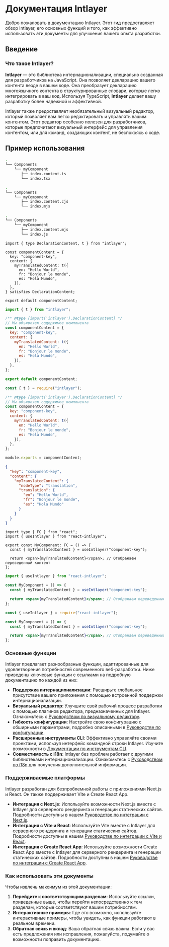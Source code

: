 # Документация Intlayer

Добро пожаловать в документацию Intlayer. Этот гид предоставляет обзор Intlayer, его основных функций и того, как эффективно использовать эти документы для улучшения вашего опыта разработки.

## Введение

### Что такое Intlayer?

**Intlayer** — это библиотека интернационализации, специально созданная для разработчиков на JavaScript. Она позволяет декларацию вашего контента везде в вашем коде. Она преобразует декларацию многоязычного контента в структурированные словари, которые легко интегрировать в ваш код. Используя TypeScript, **Intlayer** делает вашу разработку более надежной и эффективной.

Intlayer также предоставляет необязательный визуальный редактор, который позволяет вам легко редактировать и управлять вашим контентом. Этот редактор особенно полезен для разработчиков, которые предпочитают визуальный интерфейс для управления контентом, или для команд, создающих контент, не беспокоясь о коде.

## Пример использования

```bash codeFormat="typescript"
.
└── Components
    └── myComponent
       ├── index.content.ts
       └── index.tsx
```

```bash codeFormat="commonjs"
.
└── Components
    └── myComponent
       ├── index.content.cjs
       └── index.mjs
```

```bash codeFormat="esm"
.
└── Components
    └── myComponent
       ├── index.content.mjs
       └── index.js
```

```tsx fileName="src/components/myComponent/myComponent.content.ts" contentDeclarationFormat="typescript"
import { type DeclarationContent, t } from "intlayer";

const componentContent = {
  key: "component-key",
  content: {
    myTranslatedContent: t({
      en: "Hello World",
      fr: "Bonjour le monde",
      es: "Hola Mundo",
    }),
  },
} satisfies DeclarationContent;

export default componentContent;
```

```javascript fileName="src/components/myComponent/myComponent.content.mjs" contentDeclarationFormat="esm"
import { t } from "intlayer";

/** @type {import('intlayer').DeclarationContent} */
// Мы объявляем содержимое компонента
const componentContent = {
  key: "component-key",
  content: {
    myTranslatedContent: t({
      en: "Hello World",
      fr: "Bonjour le monde",
      es: "Hola Mundo",
    }),
  },
};

export default componentContent;
```

```javascript fileName="src/components/myComponent/myComponent.content.cjs" contentDeclarationFormat="commonjs"
const { t } = require("intlayer");

/** @type {import('intlayer').DeclarationContent} */
// Мы объявляем содержимое компонента
const componentContent = {
  key: "component-key",
  content: {
    myTranslatedContent: t({
      en: "Hello World",
      fr: "Bonjour le monde",
      es: "Hola Mundo",
    }),
  },
};

module.exports = componentContent;
```

```json fileName="src/components/myComponent/myComponent.content.json" contentDeclarationFormat="json"
{
  "key": "component-key",
  "content": {
    "myTranslatedContent": {
      "nodeType": "translation",
      "translation": {
        "en": "Hello World",
        "fr": "Bonjour le monde",
        "es": "Hola Mundo"
      }
    }
  }
}
```

```tsx fileName="src/components/myComponent/MyComponent.tsx" codeFormat="typescript"
import type { FC } from "react";
import { useIntlayer } from "react-intlayer";

export const MyComponent: FC = () => {
  const { myTranslatedContent } = useIntlayer("component-key");

  return <span>{myTranslatedContent}</span>; // Отображаем переведенный контент
};
```

```jsx fileName="src/components/myComponent/MyComponent.mjx" codeFormat="esm"
import { useIntlayer } from "react-intlayer";

const MyComponent = () => {
  const { myTranslatedContent } = useIntlayer("component-key");

  return <span>{myTranslatedContent}</span>; // Отображаем переведенный контент
};
```

```jsx fileName="src/components/myComponent/MyComponent.csx" codeFormat="commonjs"
const { useIntlayer } = require("react-intlayer");

const MyComponent = () => {
  const { myTranslatedContent } = useIntlayer("component-key");

  return <span>{myTranslatedContent}</span>; // Отображаем переведенный контент
};
```

### Основные функции

Intlayer предлагает разнообразные функции, адаптированные для удовлетворения потребностей современного веб-разработки. Ниже приведены ключевые функции с ссылками на подробную документацию по каждой из них:

- **Поддержка интернационализации**: Расширьте глобальное присутствие вашего приложения с помощью встроенной поддержки интернационализации.
- **Визуальный редактор**: Улучшите свой рабочий процесс разработки с помощью плагинов редактора, предназначенных для Intlayer. Ознакомьтесь с [Руководством по визуальному редактору](https://github.com/aymericzip/intlayer/blob/main/docs/ru/intlayer_editor.md).
- **Гибкость конфигурации**: Настройте свою конфигурацию с обширными параметрами, подробно описанными в [Руководстве по конфигурации](https://github.com/aymericzip/intlayer/blob/main/docs/ru/configuration.md).
- **Расширенные инструменты CLI**: Эффективно управляйте своими проектами, используя интерфейс командной строки Intlayer. Изучите возможности в [Документации по инструментам CLI](https://github.com/aymericzip/intlayer/blob/main/docs/ru/intlayer_cli.md).
- **Совместимость с i18n**: Intlayer без проблем работает с другими библиотеками интернационализации. Ознакомьтесь с [Руководством по i18n](https://github.com/aymericzip/intlayer/blob/main/docs/ru/intlayer_with_i18next.md) для получения дополнительной информации.

### Поддерживаемые платформы

Intlayer разработан для безпроблемной работы с приложениями Next.js и React. Он также поддерживает Vite и Create React App.

- **Интеграция с Next.js**: Используйте возможности Next.js вместе с Intlayer для серверного рендеринга и генерации статических сайтов. Подробности доступны в нашем [Руководстве по интеграции с Next.js](https://github.com/aymericzip/intlayer/blob/main/docs/ru/intlayer_with_nextjs_15.md).
- **Интеграция с Vite и React**: Используйте Vite вместе с Intlayer для серверного рендеринга и генерации статических сайтов. Подробности доступны в нашем [Руководстве по интеграции с Vite и React](https://github.com/aymericzip/intlayer/blob/main/docs/ru/intlayer_with_vite+react.md).
- **Интеграция с Create React App**: Используйте возможности Create React App вместе с Intlayer для серверного рендеринга и генерации статических сайтов. Подробности доступны в нашем [Руководстве по интеграции с Create React App](https://github.com/aymericzip/intlayer/blob/main/docs/ru/intlayer_with_create_react_app.md).

### Как использовать эти документы

Чтобы извлечь максимум из этой документации:

1. **Перейдите к соответствующим разделам**: Используйте ссылки, приведенные выше, чтобы перейти непосредственно к тем разделам, которые соответствуют вашим потребностям.
2. **Интерактивные примеры**: Где это возможно, используйте интерактивные примеры, чтобы увидеть, как функции работают в реальном времени.
3. **Обратная связь и вклад**: Ваша обратная связь важна. Если у вас есть предложения или исправления, пожалуйста, подумайте о возможности поправить документацию.
